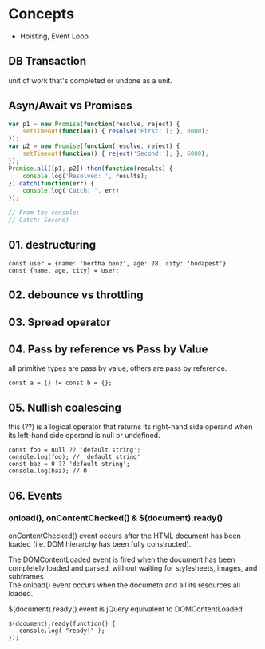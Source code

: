 
# Concepts

 * Hoisting, Event Loop

## DB Transaction
unit of work that's completed or undone as a unit.

## Asyn/Await vs Promises
```js
var p1 = new Promise(function(resolve, reject) {
	setTimeout(function() { resolve('First!'); }, 8000);
});
var p2 = new Promise(function(resolve, reject) {
	setTimeout(function() { reject('Second!'); }, 6000);
});
Promise.all([p1, p2]).then(function(results) {
	console.log('Resolved: ', results);
}).catch(function(err) {
	console.log('Catch: ', err);
});

// From the console:
// Catch: Second!
```


## 01. destructuring
```
const user = {name: 'bertha benz', age: 28, city: 'budapest'}
const {name, age, city} = user;
```

## 02. debounce vs throttling

## 03. Spread operator

## 04. Pass by reference vs Pass by Value
all primitive types are pass by value; others are pass by reference.
```
const a = {} != const b = {};
```

## 05. Nullish coalescing
this (??) is a logical operator that returns its right-hand side operand 
when its left-hand side operand is null or undefined.
```
const foo = null ?? 'default string';
console.log(foo); // 'default string'
const baz = 0 ?? 'default string';
console.log(baz); // 0
```

## 06. Events

### onload(), onContentChecked() & $(document).ready()
onContentChecked() event occurs after the HTML document has been loaded 
(i.e. DOM hierarchy has been fully constructed). 

The DOMContentLoaded event is fired when the document has been completely loaded and parsed, 
without waiting for stylesheets, images, and subframes.  
The onload() event occurs when the documetn and all its resources all loaded.  

$(document).ready() event is jQuery equivalent to DOMContentLoaded

```
$(document).ready(function() {
   console.log( "ready!" );
});
```

